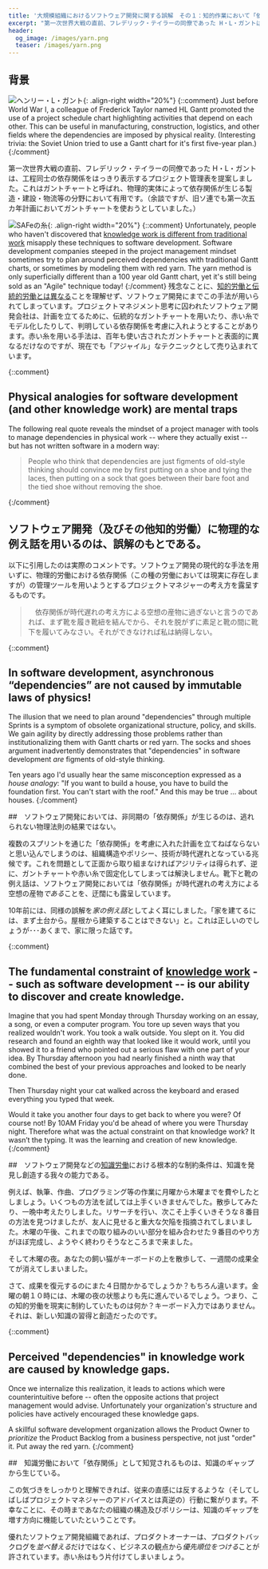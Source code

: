 ```yaml
---
title: '大規模組織におけるソフトウェア開発に関する誤解　その１：知的作業において「依存関係」が生じるのは、逃れられない物理法則の結果なのか？'
excerpt: "第一次世界大戦の直前、フレデリック・テイラーの同僚であった H・L・ガントは、工程同士の依存関係をはっきり表示するプロジェクト管理表を提案しました。これはガントチャートと呼ばれ、物理的実体によって依存関係が生じる製造・建設・物流等の分野において有用です。"
header:
  og_image: /images/yarn.png
  teaser: /images/yarn.png
---
```


## 背景

![ヘンリー・L・ガント](../images/henry-l-gantt.jpg){: .align-right width="20%"}
{::comment}
Just before World War I, a colleague of Frederick Taylor named HL Gantt promoted the use of a project schedule chart highlighting activities that depend on each other.  This can be useful in manufacturing, construction, logistics, and other fields where the dependencies are imposed by physical reality.  (Interesting trivia: the Soviet Union tried to use a Gantt chart for it's first five-year plan.)
{:/comment}

第一次世界大戦の直前、フレデリック・テイラーの同僚であった H・L・ガントは、工程同士の依存関係をはっきり表示するプロジェクト管理表を提案しました。これはガントチャートと呼ばれ、物理的実体によって依存関係が生じる製造・建設・物流等の分野において有用です。（余談ですが、旧ソ連でも第一次五カ年計画においてガントチャートを使おうとしていました。）

![SAFeの糸](../images/yarn.svg){: .align-right width="20%"}
{::comment}
Unfortunately, people who haven't discovered that [knowledge work is different from traditional work](/how-is-knowledge-work-different) misapply these techniques to software development.  Software development companies steeped in the project management mindset sometimes try to plan around perceived dependencies with traditional Gantt charts, or sometimes by modeling them with red yarn.  The yarn method is only superficially different than a 100 year old Gantt chart, yet it's still being sold as an "Agile" technique today!
{:/comment}
残念なことに、[知的労働と伝統的労働とは異なる](/how-is-knowledge-work-different-jp)ことを理解せず、ソフトウェア開発にまでこの手法が用いられてしまっています。プロジェクトマネジメント思考に囚われたソフトウェア開発会社は、計画を立てるために、伝統的なガントチャートを用いたり、赤い糸でモデル化したりして、判明している依存関係を考慮に入れようとすることがあります。赤い糸を用いる手法は、百年も使い古されたガントチャートと表面的に異なるだけなのですが、現在でも「アジャイル」なテクニックとして売り込まれています。

{::comment}
## Physical analogies for software development (and other knowledge work) are mental traps
The following real quote reveals the mindset of a project manager with tools to manage dependencies in physical work -- where they actually exist -- but has not written software in a modern way:

> People who think that dependencies are just figments of old-style thinking should convince me by first putting on a shoe and tying the laces, then putting on a sock that goes between their bare foot and the tied shoe without removing the shoe.

{:/comment}

##  ソフトウェア開発（及びその他知的労働）に物理的な例え話を用いるのは、誤解のもとである。

以下に引用したのは実際のコメントです。ソフトウェア開発の現代的な手法を用いずに、物理的労働における依存関係（この種の労働においては現実に存在しますが）の管理ツールを用いようとするプロジェクトマネジャーの考え方を露呈するものです。

>　依存関係が時代遅れの考え方による空想の産物に過ぎないと言うのであれば、まず靴を履き靴紐を結んでから、それを脱がずに素足と靴の間に靴下を履いてみなさい。それができなければ私は納得しない。

{::comment}
## In software development, asynchronous “dependencies” are not caused by immutable laws of physics!

The illusion that we need to plan around "dependencies" through multiple Sprints is a symptom of obsolete organizational structure, policy, and skills. We gain agility by directly addressing those problems rather than institutionalizing them with Gantt charts or red yarn.  The socks and shoes argument inadvertently demonstrates that "dependencies" in software development *are* figments of old-style thinking.

Ten years ago I'd usually hear the same misconception expressed as a *house analogy*:  "If you want to build a house, you have to build the foundation first.  You can't start with the roof."  And this may be true ... about houses.
{:/comment}

##　ソフトウェア開発においては、非同期の「依存関係」が生じるのは、逃れられない物理法則の結果ではない。

複数のスプリントを通じた「依存関係」を考慮に入れた計画を立てねばならないと思い込んでしまうのは、組織構造やポリシー、技術が時代遅れとなっている兆候です。これを問題として正面から取り組まなければアジリティは得られず、逆に、ガントチャートや赤い糸で固定化してしまっては解決しません。靴下と靴の例え話は、ソフトウェア開発においては「依存関係」が時代遅れの考え方による空想の産物*である*ことを、迂闊にも露呈しています。

10年前には、同様の誤解を*家の例え話*としてよく耳にしました。「家を建てるには、まず土台から。屋根から建築することはできない」と。これは正しいのでしょうが･･･あくまで、家に限った話です。 


{::comment}
## The fundamental constraint of [knowledge work](/how-is-knowledge-work-different) -- such as software development -- is our ability to discover and create knowledge. 

Imagine that you had spent Monday through Thursday working on an essay, a song, or even a computer program.  You tore up seven ways that you realized wouldn't work.  You took a walk outside.  You slept on it.  You did research and found an eighth way that looked like it would work, until you showed it to a friend who pointed out a serious flaw with one part of your idea.  By Thursday afternoon you had nearly finished a ninth way that combined the best of your previous approaches and looked to be nearly done.

Then Thursday night your cat walked across the keyboard and erased everything you typed that week.

Would it take you another four days to get back to where you were?  Of course not!  By 10AM Friday you'd be ahead of where you were Thursday night.  Therefore what was the actual constraint on that knowledge work? It wasn’t the typing. It was the learning and creation of new knowledge.
{:/comment}


##　ソフトウェア開発などの[知識労働](/how-is-knowledge-work-different-jp)における根本的な制約条件は、知識を発見し創造する我々の能力である。

例えば、執筆、作曲、プログラミング等の作業に月曜から木曜までを費やしたとしましょう。いくつもの方法を試しては上手くいきませんでした。散歩してみたり、一晩中考えたりしました。リサーチを行い、次こそ上手くいきそうな８番目の方法を見つけましたが、友人に見せると重大な欠陥を指摘されてしまいました。木曜の午後、これまでの取り組みのいい部分を組み合わせた９番目のやり方がほぼ完成し、ようやく終わりそうなところまで来ました。

そして木曜の夜。あなたの飼い猫がキーボードの上を散歩して、一週間の成果全てが消えてしまいました。

さて、成果を復元するのにまた４日間かかるでしょうか？もちろん違います。金曜の朝１０時には、木曜の夜の状態よりも先に進んでいるでしょう。つまり、この知的労働を現実に制約していたものは何か？キーボード入力ではありません。それは、新しい知識の習得と創造だったのです。


{::comment}
## Perceived "dependencies" in knowledge work are caused by knowledge gaps.

Once we internalize this realization, it leads to actions which were counterintuitive before -- often the opposite actions that project management would advise.  Unfortunately your organization's structure and policies have actively encouraged these knowledge gaps. 

A skillful software development organization allows the Product Owner to *prioritize* the Product Backlog from a business perspective, not just "order" it.  Put away the red yarn.
{:/comment}

##　知識労働において「依存関係」として知覚されるものは、知識のギャップから生じている。

この気づきをしっかりと理解できれば、従来の直感には反するような（そしてしばしばプロジェクトマネジャーのアドバイスとは真逆の）行動に繋がります。不幸なことに、その時まであなたの組織の構造及びポリシーは、知識のギャップを増す方向に機能していたということです。

優れたソフトウェア開発組織であれば、プロダクトオーナーは、プロダクトバックログを*並べ替える*だけではなく、ビジネスの観点から*優先順位をつける*ことが許されています。赤い糸はもう片付けてしまいましょう。

